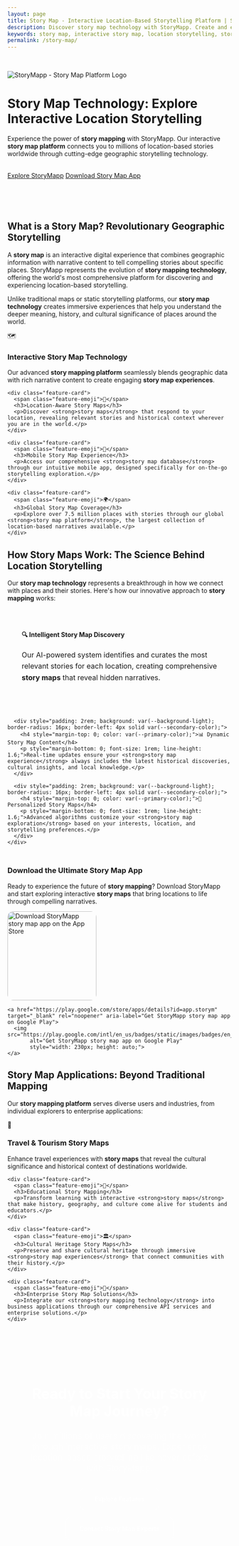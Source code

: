```yaml
---
layout: page
title: Story Map - Interactive Location-Based Storytelling Platform | StoryMapp
description: Discover story map technology with StoryMapp. Create and explore interactive story maps with 7.5M+ location-based stories. The premier story map platform for mobile devices.
keywords: story map, interactive story map, location storytelling, story mapping, place-based stories, mobile story map, geographic storytelling
permalink: /story-map/
---
```


<div class="hero-section" style="padding: 2rem 0 4rem;">
  <div class="hero-content">
    <img src="/assets/images/storymapp-logo.png" alt="StoryMapp - Story Map Platform Logo" class="storymapp-logo" style="margin: 0 auto;">
    <h1>Story Map Technology: Explore Interactive Location Storytelling</h1>
    <p class="hero-subtitle">Experience the power of <strong>story mapping</strong> with StoryMapp. Our interactive <strong>story map platform</strong> connects you to millions of location-based stories worldwide through cutting-edge geographic storytelling technology.</p>
    <div style="margin-top: 2rem;">
      <a href="/storymapp/" class="button primary-button">Explore StoryMapp</a>
      <a href="#download" class="button secondary-button">Download Story Map App</a>
    </div>
  </div>
</div>

<div class="content-section">
  <h2>What is a Story Map? Revolutionary Geographic Storytelling</h2>
  <p>A <strong>story map</strong> is an interactive digital experience that combines geographic information with narrative content to tell compelling stories about specific places. StoryMapp represents the evolution of <strong>story mapping technology</strong>, offering the world's most comprehensive platform for discovering and experiencing location-based storytelling.</p>

  <p>Unlike traditional maps or static storytelling platforms, our <strong>story map technology</strong> creates immersive experiences that help you understand the deeper meaning, history, and cultural significance of places around the world.</p>

  <div class="features-grid">
    <div class="feature-card">
      <span class="feature-emoji">🗺️</span>
      <h3>Interactive Story Map Technology</h3>
      <p>Our advanced <strong>story mapping platform</strong> seamlessly blends geographic data with rich narrative content to create engaging <strong>story map experiences</strong>.</p>
    </div>

    <div class="feature-card">
      <span class="feature-emoji">📍</span>
      <h3>Location-Aware Story Maps</h3>
      <p>Discover <strong>story maps</strong> that respond to your location, revealing relevant stories and historical context wherever you are in the world.</p>
    </div>

    <div class="feature-card">
      <span class="feature-emoji">📱</span>
      <h3>Mobile Story Map Experience</h3>
      <p>Access our comprehensive <strong>story map database</strong> through our intuitive mobile app, designed specifically for on-the-go storytelling exploration.</p>
    </div>

    <div class="feature-card">
      <span class="feature-emoji">🌍</span>
      <h3>Global Story Map Coverage</h3>
      <p>Explore over 7.5 million places with stories through our global <strong>story map platform</strong>, the largest collection of location-based narratives available.</p>
    </div>
  </div>
</div>

<div class="content-section">
  <h2>How Story Maps Work: The Science Behind Location Storytelling</h2>
  <p>Our <strong>story map technology</strong> represents a breakthrough in how we connect with places and their stories. Here's how our innovative approach to <strong>story mapping</strong> works:</p>

  <div style="margin: 2rem 0;">
    <div style="display: grid; grid-template-columns: repeat(auto-fit, minmax(300px, 1fr)); gap: 2rem;">
      <div style="padding: 2rem; background: var(--background-light); border-radius: 16px; border-left: 4px solid var(--secondary-color);">
        <h4 style="margin-top: 0; color: var(--primary-color);">🔍 Intelligent Story Map Discovery</h4>
        <p style="margin-bottom: 0; font-size: 1rem; line-height: 1.6;">Our AI-powered system identifies and curates the most relevant stories for each location, creating comprehensive <strong>story maps</strong> that reveal hidden narratives.</p>
      </div>
      
      <div style="padding: 2rem; background: var(--background-light); border-radius: 16px; border-left: 4px solid var(--secondary-color);">
        <h4 style="margin-top: 0; color: var(--primary-color);">📊 Dynamic Story Map Content</h4>
        <p style="margin-bottom: 0; font-size: 1rem; line-height: 1.6;">Real-time updates ensure your <strong>story map experience</strong> always includes the latest historical discoveries, cultural insights, and local knowledge.</p>
      </div>
      
      <div style="padding: 2rem; background: var(--background-light); border-radius: 16px; border-left: 4px solid var(--secondary-color);">
        <h4 style="margin-top: 0; color: var(--primary-color);">🎯 Personalized Story Maps</h4>
        <p style="margin-bottom: 0; font-size: 1rem; line-height: 1.6;">Advanced algorithms customize your <strong>story map exploration</strong> based on your interests, location, and storytelling preferences.</p>
      </div>
    </div>
  </div>
</div>

<div class="app-download-section" id="download">
  <div class="app-download-header">
    <h3>Download the Ultimate Story Map App</h3>
    <p class="app-download-subtitle">Ready to experience the future of <strong>story mapping</strong>? Download StoryMapp and start exploring interactive <strong>story maps</strong> that bring locations to life through compelling narratives.</p>
  </div>
  
  <div class="download-options">
    <a href="https://apps.apple.com/de/app/storymapp/id6746046187" target="_blank" rel="noopener" aria-label="Download StoryMapp story map app on the App Store">
      <img src="https://tools.applemediaservices.com/api/badges/download-on-the-app-store/black/en-us?size=250x83&amp;releaseDate=1262304000" 
           alt="Download StoryMapp story map app on the App Store" 
           style="border-radius: 13px; width: 200px; height: auto;">
    </a>
    
    <a href="https://play.google.com/store/apps/details?id=app.storym" target="_blank" rel="noopener" aria-label="Get StoryMapp story map app on Google Play">
      <img src="https://play.google.com/intl/en_us/badges/static/images/badges/en_badge_web_generic.png" 
           alt="Get StoryMapp story map app on Google Play" 
           style="width: 230px; height: auto;">
    </a>
  </div>
</div>

<div class="content-section">
  <h2>Story Map Applications: Beyond Traditional Mapping</h2>
  <p>Our <strong>story mapping platform</strong> serves diverse users and industries, from individual explorers to enterprise applications:</p>

  <div class="features-grid">
    <div class="feature-card">
      <span class="feature-emoji">🎒</span>
      <h3>Travel & Tourism Story Maps</h3>
      <p>Enhance travel experiences with <strong>story maps</strong> that reveal the cultural significance and historical context of destinations worldwide.</p>
    </div>

    <div class="feature-card">
      <span class="feature-emoji">🏫</span>
      <h3>Educational Story Mapping</h3>
      <p>Transform learning with interactive <strong>story maps</strong> that make history, geography, and culture come alive for students and educators.</p>
    </div>

    <div class="feature-card">
      <span class="feature-emoji">🏛️</span>
      <h3>Cultural Heritage Story Maps</h3>
      <p>Preserve and share cultural heritage through immersive <strong>story map experiences</strong> that connect communities with their history.</p>
    </div>

    <div class="feature-card">
      <span class="feature-emoji">💼</span>
      <h3>Enterprise Story Map Solutions</h3>
      <p>Integrate our <strong>story mapping technology</strong> into business applications through our comprehensive API services and enterprise solutions.</p>
    </div>
  </div>
</div>

<div style="background: linear-gradient(135deg, var(--primary-color) 0%, var(--secondary-color) 100%); color: white; padding: 3rem; border-radius: 16px; margin: 3rem 0; text-align: center;">
  <h2 style="margin-bottom: 1.5rem; font-size: 2rem;">Ready to Start Your Story Map Journey?</h2>
  <p style="font-size: 1.2rem; margin-bottom: 2rem; opacity: 0.95;">Join millions of users discovering the world through interactive <strong>story maps</strong>. Experience location-based storytelling like never before with StoryMapp.</p>
  <div style="display: flex; gap: 1rem; justify-content: center; flex-wrap: wrap;">
    <a href="/storymapp/" style="display: inline-block; padding: 1rem 2rem; background: rgba(255, 255, 255, 0.2); color: white; text-decoration: none; border-radius: 12px; font-weight: 500; border: 1px solid rgba(255, 255, 255, 0.3);">Explore Features</a>
    <a href="mailto:contact@location-science.com" style="display: inline-block; padding: 1rem 2rem; background: rgba(255, 255, 255, 0.2); color: white; text-decoration: none; border-radius: 12px; font-weight: 500; border: 1px solid rgba(255, 255, 255, 0.3);">Contact Story Map Experts</a>
  </div>
</div> 